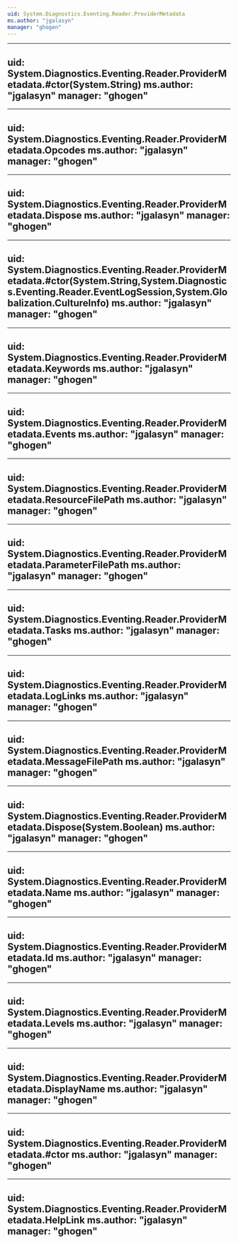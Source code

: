 ```yaml
---
uid: System.Diagnostics.Eventing.Reader.ProviderMetadata
ms.author: "jgalasyn"
manager: "ghogen"
---
```


---
uid: System.Diagnostics.Eventing.Reader.ProviderMetadata.#ctor(System.String)
ms.author: "jgalasyn"
manager: "ghogen"
---

---
uid: System.Diagnostics.Eventing.Reader.ProviderMetadata.Opcodes
ms.author: "jgalasyn"
manager: "ghogen"
---

---
uid: System.Diagnostics.Eventing.Reader.ProviderMetadata.Dispose
ms.author: "jgalasyn"
manager: "ghogen"
---

---
uid: System.Diagnostics.Eventing.Reader.ProviderMetadata.#ctor(System.String,System.Diagnostics.Eventing.Reader.EventLogSession,System.Globalization.CultureInfo)
ms.author: "jgalasyn"
manager: "ghogen"
---

---
uid: System.Diagnostics.Eventing.Reader.ProviderMetadata.Keywords
ms.author: "jgalasyn"
manager: "ghogen"
---

---
uid: System.Diagnostics.Eventing.Reader.ProviderMetadata.Events
ms.author: "jgalasyn"
manager: "ghogen"
---

---
uid: System.Diagnostics.Eventing.Reader.ProviderMetadata.ResourceFilePath
ms.author: "jgalasyn"
manager: "ghogen"
---

---
uid: System.Diagnostics.Eventing.Reader.ProviderMetadata.ParameterFilePath
ms.author: "jgalasyn"
manager: "ghogen"
---

---
uid: System.Diagnostics.Eventing.Reader.ProviderMetadata.Tasks
ms.author: "jgalasyn"
manager: "ghogen"
---

---
uid: System.Diagnostics.Eventing.Reader.ProviderMetadata.LogLinks
ms.author: "jgalasyn"
manager: "ghogen"
---

---
uid: System.Diagnostics.Eventing.Reader.ProviderMetadata.MessageFilePath
ms.author: "jgalasyn"
manager: "ghogen"
---

---
uid: System.Diagnostics.Eventing.Reader.ProviderMetadata.Dispose(System.Boolean)
ms.author: "jgalasyn"
manager: "ghogen"
---

---
uid: System.Diagnostics.Eventing.Reader.ProviderMetadata.Name
ms.author: "jgalasyn"
manager: "ghogen"
---

---
uid: System.Diagnostics.Eventing.Reader.ProviderMetadata.Id
ms.author: "jgalasyn"
manager: "ghogen"
---

---
uid: System.Diagnostics.Eventing.Reader.ProviderMetadata.Levels
ms.author: "jgalasyn"
manager: "ghogen"
---

---
uid: System.Diagnostics.Eventing.Reader.ProviderMetadata.DisplayName
ms.author: "jgalasyn"
manager: "ghogen"
---

---
uid: System.Diagnostics.Eventing.Reader.ProviderMetadata.#ctor
ms.author: "jgalasyn"
manager: "ghogen"
---

---
uid: System.Diagnostics.Eventing.Reader.ProviderMetadata.HelpLink
ms.author: "jgalasyn"
manager: "ghogen"
---
